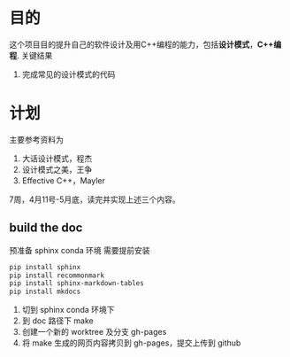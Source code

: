 # 目的
这个项目目的提升自己的软件设计及用C++编程的能力，包括**设计模式**，**C++编程**. 
关键结果
1. 完成常见的设计模式的代码

# 计划

主要参考资料为
1. 大话设计模式，程杰
2. 设计模式之美，王争
3. Effective C++，Mayler

7周，4月11号-5月底，读完并实现上述三个内容。


## build the doc

预准备 sphinx conda 环境
需要提前安装

```bash
pip install sphinx
pip install recommonmark
pip install sphinx-markdown-tables
pip install mkdocs
```

1. 切到 sphinx conda 环境下
2. 到 doc 路径下 make
3. 创建一个新的 worktree 及分支 gh-pages
4. 将 make 生成的网页内容拷贝到 gh-pages，提交上传到 github
